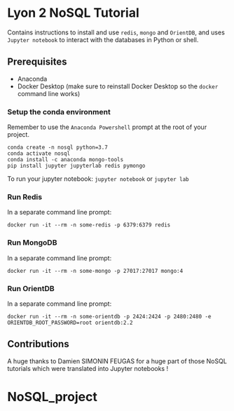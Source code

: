 # Lyon 2 NoSQL Tutorial

Contains instructions to install and use `redis`, `mongo` and `OrientDB`, and uses `Jupyter notebook` to interact with the databases in Python or shell.

## Prerequisites

- Anaconda
- Docker Desktop (make sure to reinstall Docker Desktop so the `docker` command line works)

### Setup the conda environment

Remember to use the `Anaconda Powershell` prompt at the root of your project.

```
conda create -n nosql python=3.7
conda activate nosql
conda install -c anaconda mongo-tools
pip install jupyter jupyterlab redis pymongo
```

To run your jupyter notebook: `jupyter notebook` or `jupyter lab`

### Run Redis

In a separate command line prompt:

```
docker run -it --rm -n some-redis -p 6379:6379 redis
```

### Run MongoDB

In a separate command line prompt:

```
docker run -it --rm -n some-mongo -p 27017:27017 mongo:4
```

### Run OrientDB

In a separate command line prompt:

```
docker run -it --rm -n some-orientdb -p 2424:2424 -p 2480:2480 -e ORIENTDB_ROOT_PASSWORD=root orientdb:2.2
```

## Contributions

A huge thanks to Damien SIMONIN FEUGAS for a huge part of those NoSQL tutorials which were translated into Jupyter notebooks !
# NoSQL_project
